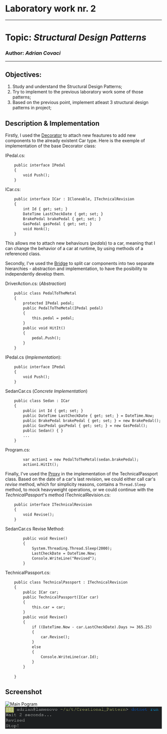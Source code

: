 # Laboratory work nr. 2
-----
# Topic: *Structural Design Patterns*
### Author: *Adrian Covaci*
-----
## Objectives:
1. Study and understand the Structural Design Patterns;
2. Try to implement to the previous laboratory work some of those patterns;
3. Based on the previous point, implement atleast 3 structural design patterns in project;

## Description & Implementation

Firstly, I used the [Decorator](https://sourcemaking.com/design_patterns/decorator) to attach new feautures to add new components to the already existent Car type.
Here is the exemple of implementation of the base Decorator class:  

IPedal.cs:
~~~
    public interface IPedal
    {
        void Push();
    }
~~~
ICar.cs:
~~~
    public interface ICar : ICloneable, ITechnicalRevision
    {
        int Id { get; set; }
        DateTime LastCheckDate { get; set; }
        BrakePedal brakePedal { get; set; }
        GasPedal gasPedal { get; set; }
        void Honk();
    }
~~~
This allows me to attach new behaviours (*pedals*) to a car, meaning that I can change the behavior of a car at runtime, by using methods of a referenced class.

Secondly, I've used the [Bridge](https://sourcemaking.com/design_patterns/bridge) to split car components  into two separate hierarchies - abstraction and implementation, to have the posibility to independently develop them. 

DriverAction.cs: (*Abstraction*)
~~~
    public class PedalToTheMetal
    {
        protected IPedal pedal;
        public PedalToTheMetal(IPedal pedal)
        {
            this.pedal = pedal;
        }
        public void HitIt()
        {
            pedal.Push();
        }
    }
~~~
IPedal.cs (*Implementation*):
~~~    
    public interface IPedal
    {
        void Push();
    }
~~~
SedanCar.cs (*Concrete Implementation*)
~~~
    public class Sedan : ICar
    {
        public int Id { get; set; }
        public DateTime LastCheckDate { get; set; } = DateTime.Now;
        public BrakePedal brakePedal { get; set; } = new BrakePedal();
        public GasPedal gasPedal { get; set; } = new GasPedal();
        public Sedan() { }
        ...
    }
~~~
Program.cs:
~~~
        var action1 = new PedalToTheMetal(sedan.brakePedal);
        action1.HitIt();
~~~
Finally, I've used the [Proxy](https://sourcemaking.com/design_patterns/proxy) in the implementation of the TechnicalPassport class. Based on the date of a car's last revision, we could either call car's *revise* method, which for simplicity reasons, contains a `Thread.Sleep` method, to mock heavyweight operations, or we could continue with the *TechnicalPassport*'s method
ITechnicalRevision.cs:
~~~
    public interface ITechnicalRevision
    {
        void Revise();
    }
~~~
SedanCar.cs Revise Method:
~~~
        public void Revise()
        {
            System.Threading.Thread.Sleep(2000);
            LastCheckDate = DateTime.Now;
            Console.WriteLine("Revised");
        }
~~~
TechnicalPassport.cs:
~~~
    public class TechnicalPassport : ITechnicalRevision
    {
        public ICar car;
        public TechnicalPassport(ICar car)
        {
            this.car = car;
        }
        public void Revise()
        {
            if ((DateTime.Now - car.LastCheckDate).Days >= 365.25)
            {
                car.Revise();
            }
            else
            {
                Console.WriteLine(car.Id);
            }
        }

    }
~~~
## Screenshot
![Main Pogram](..imgs/mainprogram2.png)
![](../imgs/mainresult2.png)

